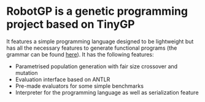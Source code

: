 # RobotGP is a genetic programming project based on TinyGP
It features a simple programming language designed to be lightweight but has all the necessary features to generate functional programs (the grammar can be found [here](/src/Language)).
It has the following features:
- Parametrised population generation with fair size crossover and mutation
- Evaluation interface based on ANTLR
- Pre-made evaluators for some simple benchmarks
- Interpreter for the programming language as well as serialization feature
